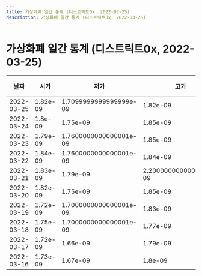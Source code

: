 ```yaml
---
title: 가상화폐 일간 통계 (디스트릭트0x, 2022-03-25)
description: 가상화폐 일간 통계 (디스트릭트0x, 2022-03-25)
---
```


가상화폐 일간 통계 (디스트릭트0x, 2022-03-25)
===

|날짜|시가|저가|고가|종가|비고|
|--|--|--|--|--|--|
|2022-03-25|1.82e-09|1.7099999999999999e-09|1.82e-09|1.7099999999999999e-09|    |
|2022-03-24|1.8e-09|1.75e-09|1.85e-09|1.7799999999999999e-09|    |
|2022-03-23|1.79e-09|1.7600000000000001e-09|1.85e-09|1.83e-09|    |
|2022-03-22|1.84e-09|1.7600000000000001e-09|1.84e-09|1.79e-09|    |
|2022-03-21|1.83e-09|1.79e-09|2.2000000000000003e-09|1.84e-09|    |
|2022-03-20|1.82e-09|1.75e-09|1.85e-09|1.84e-09|    |
|2022-03-19|1.72e-09|1.7000000000000001e-09|1.83e-09|1.83e-09|    |
|2022-03-18|1.75e-09|1.7000000000000001e-09|1.77e-09|1.74e-09|    |
|2022-03-17|1.72e-09|1.66e-09|1.79e-09|1.75e-09|    |
|2022-03-16|1.73e-09|1.67e-09|1.8e-09|1.73e-09|    |
